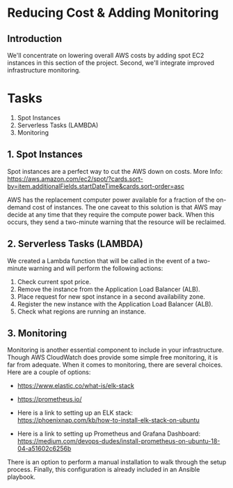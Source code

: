 # Reducing Cost & Adding Monitoring

## Introduction

We'll concentrate on lowering overall AWS costs by adding spot EC2 instances in this section of the project. 
Second, we'll integrate improved infrastructure monitoring.

# Tasks
1. Spot Instances
2. Serverless Tasks (LAMBDA)
3. Monitoring

## 1. Spot Instances

Spot instances are a perfect way to cut the AWS down on costs. 
More Info: https://aws.amazon.com/ec2/spot/?cards.sort-by=item.additionalFields.startDateTime&cards.sort-order=asc

AWS has the replacement computer power available for a fraction of the on-demand cost of instances. 
The one caveat to this solution is that AWS may decide at any time that they require the compute power back. 
When this occurs, they send a two-minute warning that the resource will be reclaimed.



## 2. Serverless Tasks (LAMBDA)

We created a Lambda function that will be called in the event of a two-minute warning and will perform the following actions:

1. Check current spot price.
2. Remove the instance from the Application Load Balancer (ALB).
3. Place request for new spot instance in a second availability zone.
4. Register the new instance with the Application Load Balancer (ALB).
5. Check what regions are running an instance.


## 3. Monitoring

Monitoring is another essential component to include in your infrastructure. 
Though AWS CloudWatch does provide some simple free monitoring, it is far from adequate.
When it comes to monitoring, there are several choices. Here are a couple of options:

* https://www.elastic.co/what-is/elk-stack
* https://prometheus.io/
* Here is a link to setting up an ELK stack: https://phoenixnap.com/kb/how-to-install-elk-stack-on-ubuntu

* Here is a link to setting up Prometheus and Grafana Dashboard:
https://medium.com/devops-dudes/install-prometheus-on-ubuntu-18-04-a51602c6256b

There is an option to perform a manual installation to walk through the setup process. 
Finally, this configuration is already included in an Ansible playbook.


